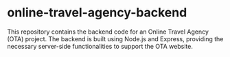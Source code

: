 # online-travel-agency-backend
This repository contains the backend code for an Online Travel Agency (OTA) project. The backend is built using Node.js and Express, providing the necessary server-side functionalities to support the OTA website.
